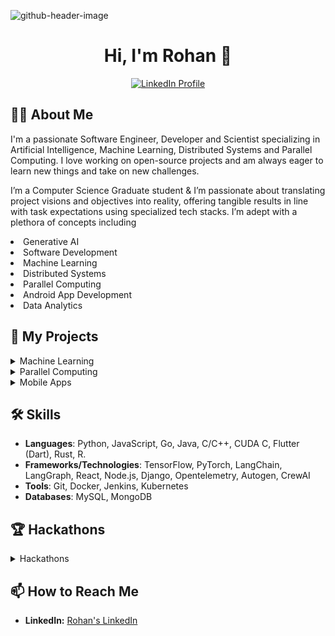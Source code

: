<!--
**SlowDanger15/SlowDanger15** is a ✨ _special_ ✨ repository because its `README.md` (this file) appears on your GitHub profile.

Here are some ideas to get you started:

- 🔭 I’m currently working on ...
- 🌱 I’m currently learning ...
- 👯 I’m looking to collaborate on ...
- 🤔 I’m looking for help with ...
- 💬 Ask me about ...
- 📫 How to reach me: ...
- 😄 Pronouns: ...
- ⚡ Fun fact: ...
-->
![github-header-image](https://github.com/user-attachments/assets/46af9190-91e3-4970-9d45-0944e343c46e)

 <h1 align="center">Hi, I'm Rohan 👋</h1>

<p align="center">
  <a href="https://www.linkedin.com/in/rohanprasad7976199/">
    <img src="https://img.shields.io/badge/LinkedIn-0077B5?style=for-the-badge&logo=linkedin&logoColor=white" alt="LinkedIn Profile">
  </a>
</p>

## 👨‍💻 About Me
I'm a passionate Software Engineer, Developer and Scientist specializing in Artificial Intelligence, Machine Learning, Distributed Systems and Parallel Computing. I love working on open-source projects and am always eager to learn new things and take on new challenges.

I’m a Computer Science Graduate student & I’m passionate about translating project visions and objectives into reality, offering tangible results in line with task expectations using specialized tech stacks. I’m adept with a plethora of concepts including 
<li>Generative AI</li>
<li>Software Development</li>
<li>Machine Learning</li>
<li>Distributed Systems</li>
<li>Parallel Computing</li>
<li>Android App Development</li>
<li>Data Analytics</li>

## 🚀 My Projects
<details>
  <summary>Machine Learning</summary>
  - [Project Name](GitHub or Live Project Link) - Short description of the project.
  - [Project Name](GitHub or Live Project Link) - Short description of the project.
</details>

<details>
  <summary>Parallel Computing</summary>
  <ul>
    <li><a href="https://github.com/SlowDanger15/parallel_algo_network_flow">Parallel Algorithms for Network Flow Problems</a> - Short description of the project.</li>
    <li><a href="GitHub or Live Project Link">Project Name</a> - Short description of the project.</li>
  </ul>
</details>

<details>
  <summary>Mobile Apps</summary>
  - [Project Name](GitHub or Live Project Link) - Short description of the project.
  - [Project Name](GitHub or Live Project Link) - Short description of the project.
</details>

## 🛠 Skills

- **Languages**: Python, JavaScript, Go, Java, C/C++, CUDA C, Flutter (Dart), Rust, R.
- **Frameworks/Technologies**: TensorFlow, PyTorch, LangChain, LangGraph, React, Node.js, Django, Opentelemetry, Autogen, CrewAI
- **Tools**: Git, Docker, Jenkins, Kubernetes
- **Databases**: MySQL, MongoDB

## 🏆 Hackathons
<details>
  <summary>Hackathons</summary>
  <ul>
    <li><a href="https://www.hackmakers.com/formulaihack2022">Formula AI Hack 2022 (Oracle RedBull Racing)</a> - Formula 1 Hackathon inspired by Red Bull Racing awesome racing culture</li>
    <li><a href="https://codestreet-2021.hackerearth.com/challenges/hackathon/amex-codestreet-2021/custom-tab/shortlist/#Shortlist">American Express CodeStreet 2021 </a> - Finalist and 2nd in Ideation; Cybersecurity in FinTech Hackathon organized by AmEx. </li>
    <li><a href="https://hackpsu-fall-2023.devpost.com/project-gallery?ref_content=winner_announcement_email&ref_feature=engagement&ref_medium=email&utm_campaign=winner_announcement_email&utm_medium=email&utm_source=winner_announcement_email?">HackPSU Fall 2023 Penn State MLH</a> - 3rd Place; Penn State’s largest student-run collegiate hackathon.</li>
  </ul>
</details>

## 📫 How to Reach Me
- **LinkedIn:** [Rohan's LinkedIn](https://www.linkedin.com/in/rohanprasad7976199/)



